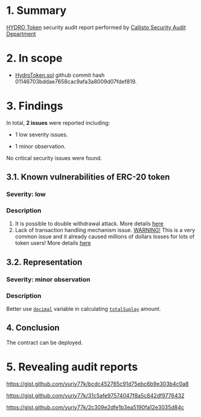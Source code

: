 # 1. Summary

[HYDRO Token](https://github.com/hydrogen-dev/smart-contracts/blob/master/hydro-token-and-server-raindrop/contracts/HydroToken.sol) security audit report performed by [Callisto Security Audit Department](https://github.com/EthereumCommonwealth/Auditing)

# 2. In scope

- [HydroToken.sol](https://github.com/hydrogen-dev/smart-contracts/blob/master/hydro-token-and-server-raindrop/contracts/HydroToken.sol) github commit hash 01146703bddae7658cac9afa3a8009d07fdef819.

# 3. Findings

In total, **2 issues** were reported including:

- 1 low severity issues.

- 1 minor observation.

No critical security issues were found.

## 3.1. Known vulnerabilities of ERC-20 token

### Severity: low

### Description

1. It is possible to double withdrawal attack. More details [here](https://docs.google.com/document/d/1YLPtQxZu1UAvO9cZ1O2RPXBbT0mooh4DYKjA_jp-RLM/edit)
2. Lack of transaction handling mechanism issue. [WARNING!](https://gist.github.com/Dexaran/ddb3e89fe64bf2e06ed15fbd5679bd20) This is a very common issue and it already caused millions of dollars losses for lots of token users! More details [here](https://docs.google.com/document/d/1Feh5sP6oQL1-1NHi-X1dbgT3ch2WdhbXRevDN681Jv4/edit)

## 3.2. Representation

### Severity: minor observation

### Description

Better use [`decimal`](https://github.com/hydrogen-dev/smart-contracts/blob/master/hydro-token-and-server-raindrop/contracts/HydroToken.sol#L18) variable in calculating [`totalSuplay`](https://github.com/hydrogen-dev/smart-contracts/blob/master/hydro-token-and-server-raindrop/contracts/HydroToken.sol#L33) amount.

## 4. Conclusion

The contract can be deployed.

# 5. Revealing audit reports

https://gist.github.com/yuriy77k/bcdc452765c91d75ebc6b9e303b4c0a8

https://gist.github.com/yuriy77k/31c5afe97574047f8a5c842df9776432

https://gist.github.com/yuriy77k/2c309e2dfe1b3ea5190fa12e3035d84c
